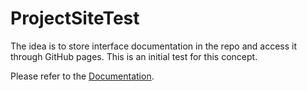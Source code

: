 # ProjectSiteTest

The idea is to store interface documentation in the repo and access it through GitHub pages. This is an initial test for this concept.

Please refer to the [Documentation](http://sam.dods.co/ProjectSiteTest/).
